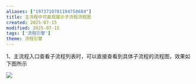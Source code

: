 ```yaml
---
aliases: ["1973710781194758684"]
title: 主流程中可直观展示子流程流程图
created: 2025-07-15
modified: 2025-07-15
tags: ['流程引擎']
theme: 流程引擎
---
```


1、主流程入口查看子流程列表时，可以直接查看到具体子流程的流程图，效果如下图所示

![](https://myhelpdoc.oss-cn-heyuan.aliyuncs.com/mdimages/274a1c963dd55fbfff6d36415062095c.jpg)

